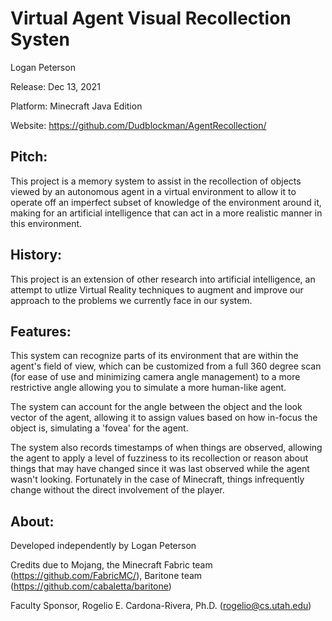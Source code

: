 # Virtual Agent Visual Recollection Systen

Logan Peterson

Release: Dec 13, 2021

Platform: Minecraft Java Edition

Website: https://github.com/Dudblockman/AgentRecollection/

## Pitch:

This project is a memory system to assist in the recollection of objects viewed by an autonomous agent in a virtual environment to allow it to operate off an imperfect subset of knowledge of the environment around it, making for an artificial intelligence that can act in a more realistic manner in this environment.

## History:

This project is an extension of other research into artificial intelligence, an attempt to utlize Virtual Reality techniques to augment and improve our approach to the problems we currently face in our system.

## Features:

This system can recognize parts of its environment that are within the agent's field of view, which can be customized from a full 360 degree scan (for ease of use and minimizing camera angle management) to a more restrictive angle allowing you to simulate a more human-like agent.

The system can account for the angle between the object and the look vector of the agent, allowing it to assign values based on how in-focus the object is, simulating a 'fovea' for the agent.

The system also records timestamps of when things are observed, allowing the agent to apply a level of fuzziness to its recollection or reason about things that may have changed since it was last observed while the agent wasn't looking. Fortunately in the case of Minecraft, things infrequently change without the direct involvement of the player.

## About:

Developed independently by Logan Peterson

Credits due to Mojang, the Minecraft Fabric team (https://github.com/FabricMC/), Baritone team (https://github.com/cabaletta/baritone)

Faculty Sponsor, Rogelio E. Cardona-Rivera, Ph.D. (rogelio@cs.utah.edu)
